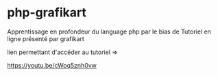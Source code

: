 # php-grafikart
Apprentissage en profondeur du language php par le bias de Tutoriel en ligne présenté par grafikart

lien permettant d'accéder au tutoriel =>

https://youtu.be/cWoq5znh0vw



